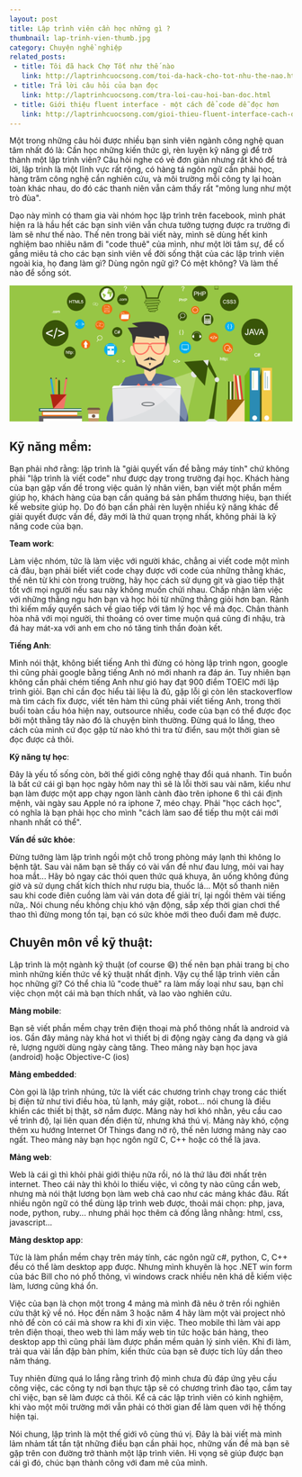 ```yaml
---
layout: post
title: Lập trình viên cần học những gì ?
thumbnail: lap-trinh-vien-thumb.jpg
category: Chuyện nghề nghiệp
related_posts:
 - title: Tôi đã hack Chợ Tốt như thế nào
   link: http://laptrinhcuocsong.com/toi-da-hack-cho-tot-nhu-the-nao.html
 - title: Trả lời câu hỏi của bạn đọc
   link: http://laptrinhcuocsong.com/tra-loi-cau-hoi-ban-doc.html
 - title: Giới thiệu fluent interface - một cách để code dễ đọc hơn
   link: http://laptrinhcuocsong.com/gioi-thieu-fluent-interface-cach-de-viet-code-de-doc.html
---
```


Một trong những câu hỏi được nhiều bạn sinh viên ngành công nghệ quan tâm nhất đó là: Cần học những kiến thức gì, rèn luyện kỹ năng gì để trở thành một lập trình viên? Câu hỏi nghe có vẻ đơn giản nhưng rất khó để trả lời, lập trình là một lĩnh vực rất rộng, có hàng tá ngôn ngữ cần phải học, hàng trăm công nghệ cần nghiên cứu, và môi trường mỗi công ty lại hoàn toàn khác nhau, do đó các thanh niên vẫn cảm thấy rất "mông lung như một trò đùa".

Dạo này mình có tham gia vài nhóm học lập trình trên facebook, mình phát hiện ra là hầu hết các bạn sinh viên vẫn chưa tưởng tượng được ra trường đi làm sẽ như thế nào. Thế nên trong bài viết này, mình sẽ dùng hết kinh nghiệm bao nhiêu năm đi "code thuê" của mình, như một lời tâm sự, để cố gắng miêu tả cho các bạn sinh viên về đời sống thật của các lập trình viên ngoài kia, họ đang làm gì? Dùng ngôn ngữ gì? Có mệt không? Và làm thế nào để sống sót.

![lập trình viên](images/lap-trinh-vien.png)

## Kỹ năng mềm:

Bạn phải nhớ rằng: lập trình là "giải quyết vấn đề bằng máy tính" chứ không phải "lập trình là viết code" như được dạy trong trường đại học. Khách hàng của bạn gặp vấn đề trong việc quản lý nhân viên, bạn viết một phần mềm giúp họ, khách hàng của bạn cần quảng bá sản phẩm thương hiệu, bạn thiết kế website giúp họ. Do đó bạn cần phải rèn luyện nhiều kỹ năng khác để giải quyết được vấn đề, đây mới là thứ quan trọng nhất, không phải là kỹ năng code của bạn.

**Team work**:

Làm việc nhóm, tức là làm việc với người khác, chẳng ai viết code một mình cả đâu, bạn phải biết viết code chạy được với code của những thằng khác, thế nên từ khi còn trong trường, hãy học cách sử dụng git và giao tiếp thật tốt với mọi người nếu sau này không muốn chửi nhau. Chấp nhận làm việc với những thằng ngu hơn bạn và học hỏi từ những thằng giỏi hơn bạn. Rảnh thì kiếm mấy quyển sách về giao tiếp với tâm lý học về mà đọc. Chân thành hòa nhã với mọi người, thi thoảng có over time muộn quá cũng đi nhậu, trà đá hay mát-xa với anh em cho nó tăng tinh thần đoàn kết.

**Tiếng Anh**:

Mình nói thật, không biết tiếng Anh thì đừng có hòng lập trình ngon, google thì cũng phải google bằng tiếng Anh nó mới nhanh ra đáp án. Tuy nhiên bạn không cần phải chém tiếng Anh như gió hay đạt 900 điểm TOEIC mới lập trình giỏi. Bạn chỉ cần đọc hiểu tài liệu là đủ, gặp lỗi gì còn lên stackoverflow mà tìm cách fix được, viết tên hàm thì cũng phải viết tiếng Anh, trong thời buổi toàn cầu hóa hiện nay, outsource nhiều, code của bạn có thể được đọc bởi một thằng tây nào đó là chuyện bình thường. Đừng quá lo lắng, theo cách của mình cứ đọc gặp từ nào khó thì tra từ điển, sau một thời gian sẽ đọc được cả thôi.

**Kỹ năng tự học**:

Đây là yếu tố sống còn, bởi thế giới công nghệ thay đổi quá nhanh. Tin buồn là bất cứ cái gì bạn học ngày hôm nay thì sẽ là lỗi thời sau vài năm, kiểu như bạn làm được một app chạy ngon lành cành đào trên iphone 6 thì cái định mệnh, vài ngày sau Apple nó ra iphone 7, méo chạy. Phải "học cách học", có nghĩa là bạn phải học cho mình "cách làm sao để tiếp thu một cái mới nhanh nhất có thể".

**Vấn đề sức khỏe**:

Đừng tưởng làm lập trình ngồi một chỗ trong phòng máy lạnh thì không lo bệnh tật. Sau vài năm bạn sẽ thấy có vài vấn đề như đau lưng, mỏi vai hay hoa mắt... Hãy bỏ ngay các thói quen thức quá khuya, ăn uống không đúng giờ và sử dụng chất kích thích như rượu bia, thuốc lá... Một số thanh niên sau khi code điên cuồng làm vài ván dota để giải trí, lại ngồi thêm vài tiếng nữa,. Nói chung nếu không chịu khó vận động, sắp xếp thời gian chơi thể thao thì đừng mong tồn tại, bạn có sức khỏe mới theo đuổi đam mê được.

## Chuyên môn về kỹ thuật:

Lập trình là một ngành kỹ thuật (of course :smile:) thế nên bạn phải trang bị cho mình những kiến thức về kỹ thuật nhất định. Vậy cụ thể lập trình viên cần học những gì? Có thể chia lũ "code thuê" ra làm mấy loại như sau, bạn chỉ việc chọn một cái mà bạn thích nhất, và lao vào nghiên cứu.

**Mảng mobile**: 

Bạn sẽ viết phần mềm chạy trên điện thoại mà phổ thông nhất là android và ios. Gần đây mảng này khá hot vì thiết bị di động ngày càng đa dạng và giá rẻ, lượng người dùng ngày càng tăng. Theo mảng này bạn học java (android) hoặc Objective-C (ios)

**Mảng embedded**: 

Còn gọi là lập trình nhúng, tức là viết các chương trình chạy trong các thiết bị điện tử như tivi điều hòa, tủ lạnh, máy giặt, robot... nói chung là điều khiển các thiết bị thật, sờ nắm được. Mảng này hơi khó nhằn, yêu cầu cao về trình độ, lại liên quan đến điện tử, nhưng khá thú vị. Mảng này khó, cộng thêm xu hướng Internet Of Things đang nở rộ, thế nên lương mảng này cao ngất. Theo mảng này bạn học ngôn ngữ C, C++ hoặc có thể là java.

**Mảng web**: 

Web là cái gì thì khỏi phải giới thiệu nữa rồi, nó là thứ lâu đời nhất trên internet. Theo cái này thì khỏi lo thiếu việc, vì công ty nào cũng cần web, nhưng mà nói thật lương bọn làm web chả cao như các mảng khác đâu. Rất nhiều ngôn ngữ có thể dùng lập trình web được, thoải mái chọn: php, java, node, python, ruby... nhưng phải học thêm cả đống lằng nhằng: html, css, javascript...

**Mảng desktop app**:

Tức là làm phần mềm chạy trên máy tính, các ngôn ngữ c#, python, C, C++ đều có thể làm desktop app được. Nhưng mình khuyên là học .NET win form của bác Bill cho nó phổ thông, vì windows crack nhiều nên khá dễ kiếm việc làm, lương cũng khá ổn.

Việc của bạn là chọn một trong 4 mảng mà mình đã nêu ở trên rồi nghiên cứu thật kỹ về nó. Học đến năm 3 hoặc năm 4 hãy làm một vài project nhỏ nhỏ để còn có cái mà show ra khi đi xin việc. Theo mobile thì làm vài app trên điện thoại, theo web thì làm mấy web tin tức hoặc bán hàng, theo desktop app thì cũng phải làm được phần mềm quản lý sinh viên. Khi đi làm, trải qua vài lần đập bàn phím, kiến thức của bạn sẽ được tích lũy dần theo năm tháng.

Tuy nhiên đừng quá lo lắng rằng trình độ mình chưa đủ đáp ứng yêu cầu công việc, các công ty nơi bạn thực tập sẽ có chương trình đào tạo, cầm tay chỉ việc, bạn sẽ làm được cả thôi. Kể cả các lập trình viên có kinh nghiệm, khi vào một môi trường mới vẫn phải có thời gian để làm quen với hệ thống hiện tại.

Nói chung, lập trình là một thế giới vô cùng thú vị. Đây là bài viết mà mình lảm nhảm tất tần tật những điều bạn cần phải học, những vấn đề mà bạn sẽ gặp trên con đường trở thành một lập trình viên. Hi vọng sẽ giúp được bạn cái gì đó, chúc bạn thành công với đam mê của mình.
